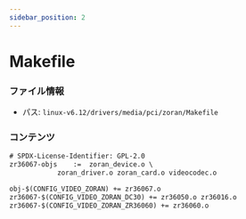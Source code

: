 ```yaml
---
sidebar_position: 2
---
```

# Makefile

### ファイル情報

- パス: `linux-v6.12/drivers/media/pci/zoran/Makefile`

### コンテンツ

```txt
# SPDX-License-Identifier: GPL-2.0
zr36067-objs	:=	zoran_device.o \
			zoran_driver.o zoran_card.o videocodec.o

obj-$(CONFIG_VIDEO_ZORAN) += zr36067.o
zr36067-$(CONFIG_VIDEO_ZORAN_DC30) += zr36050.o zr36016.o
zr36067-$(CONFIG_VIDEO_ZORAN_ZR36060) += zr36060.o

```
